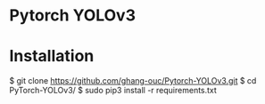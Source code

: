 # Pytorch YOLOv3

# Installation
$ git clone https://github.com/ghang-ouc/Pytorch-YOLOv3.git  $ cd PyTorch-YOLOv3/  $ sudo pip3 install -r requirements.txt
